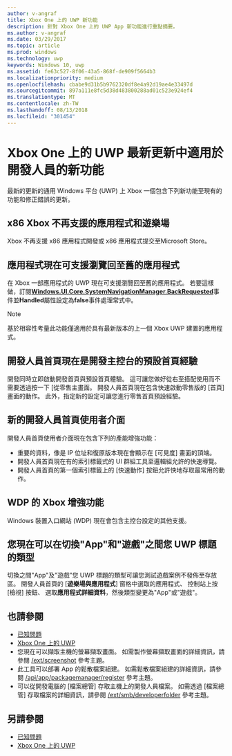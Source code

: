 ```yaml
---
author: v-angraf
title: Xbox One 上的 UWP 新功能
description: 針對 Xbox One 上的 UWP App 新功能進行重點摘要。
ms.author: v-angraf
ms.date: 03/29/2017
ms.topic: article
ms.prod: windows
ms.technology: uwp
keywords: Windows 10, uwp
ms.assetid: fe63c527-8f06-43a5-868f-de909f5664b3
ms.localizationpriority: medium
ms.openlocfilehash: cbabe9d31b5b9762320df8e4a92d19ae4e33497d
ms.sourcegitcommit: 897a111e8fc5d38d483800288ad01c523e924ef4
ms.translationtype: MT
ms.contentlocale: zh-TW
ms.lasthandoff: 08/13/2018
ms.locfileid: "301454"
---
```

# <a name="whats-new-for-developers-in-the-latest-update-of-uwp-on-xbox-one"></a>Xbox One 上的 UWP 最新更新中適用於開發人員的新功能

最新的更新的通用 Windows 平台 (UWP) 上 Xbox 一個包含下列新功能至現有的功能和修正錯誤的更新。

## <a name="x86-apps-and-games-are-no-longer-supported-on-xbox"></a>x86 Xbox 不再支援的應用程式和遊樂場  
Xbox 不再支援 x86 應用程式開發或 x86 應用程式提交至Microsoft Store。

## <a name="apps-can-now-support-navigating-back-to-the-previous-app"></a>應用程式現在可支援瀏覽回至舊的應用程式 
在 Xbox 一部應用程式的 UWP 現在可支援瀏覽回至舊的應用程式。 若要這樣做，訂閱[**Windows.UI.Core.SystemNavigationManager.BackRequested**](https://msdn.microsoft.com/library/windows/apps/dn893595)事件並**Handled**屬性設定為**false**事件處理常式中。

> [!NOTE]
> 基於相容性考量此功能僅適用於具有最新版本的上一個 Xbox UWP 建置的應用程式。 

## <a name="dev-home-is-now-the-default-home-experience-on-development-consoles"></a>開發人員首頁現在是開發主控台的預設首頁經驗
開發同時立即啟動開發首頁與預設首頁體驗。 這可讓您做好從右至搭配使用而不需要透過按一下 [從零售主畫面。 開發人員首頁現在包含快速啟動零售版的 [首頁] 畫面的動作。 此外，指定新的設定可讓您進行零售首頁預設經驗。 

## <a name="new-dev-home-user-interface"></a>新的開發人員首頁使用者介面
開發人員首頁使用者介面現在包含下列的產能增強功能：
 - 重要的資料，像是 IP 位址和復原版本現在會顯示在 [可見度] 畫面的頂端。 
 - 開發人員首頁現在有的索引標籤式的 UI 群組工具至邏輯組允許的快速導覽。
 - 開發人員首頁的第一個索引標籤上的 [快速動作] 按鈕允許快地存取最常用的動作。 

## <a name="wdp-for-xbox-enhancements"></a>WDP 的 Xbox 增強功能
Windows 裝置入口網站 (WDP) 現在會包含主控台設定的其他支援。 

## <a name="you-can-now-switch-the-type-of-your-uwp-title-between-app-and-game"></a>您現在可以在切換"App"和"遊戲"之間您 UWP 標題的類型
切換之間"App"及"遊戲"您 UWP 標題的類型可讓您測試遊戲案例不發佈至存放區。 開發人員首頁的 [**遊樂場與應用程式**] 窗格中選取的應用程式、 控制站上按 [檢視] 按鈕、 選取**應用程式詳細資料**，然後類型變更為"App"或"遊戲"。

## <a name="see-also"></a>也請參閱
- [已知問題](known-issues.md)
- [Xbox One 上的 UWP](index.md)
 - 您現在可以擷取主機的螢幕擷取畫面。 如需製作螢幕擷取畫面的詳細資訊，請參閱 [/ext/screenshot](wdp-media-capture-api.md) 參考主題。
 - 此工具可以部署 App 的鬆散檔案組建。 如需鬆散檔案組建的詳細資訊，請參閱 [/api/app/packagemanager/register](wdp-loose-folder-register-api.md) 參考主題。
 - 可以從開發電腦的 [檔案總管] 存取主機上的開發人員檔案。 如需透過 [檔案總管] 存取檔案的詳細資訊，請參閱 [/ext/smb/developerfolder](wdp-smb-api.md) 參考主題。

## <a name="see-also"></a>另請參閱
- [已知問題](known-issues.md)
- [Xbox One 上的 UWP](index.md)
